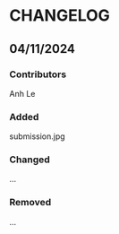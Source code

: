 # CHANGELOG

## 04/11/2024
### Contributors
Anh Le

### Added
submission.jpg

### Changed
...

### Removed
...